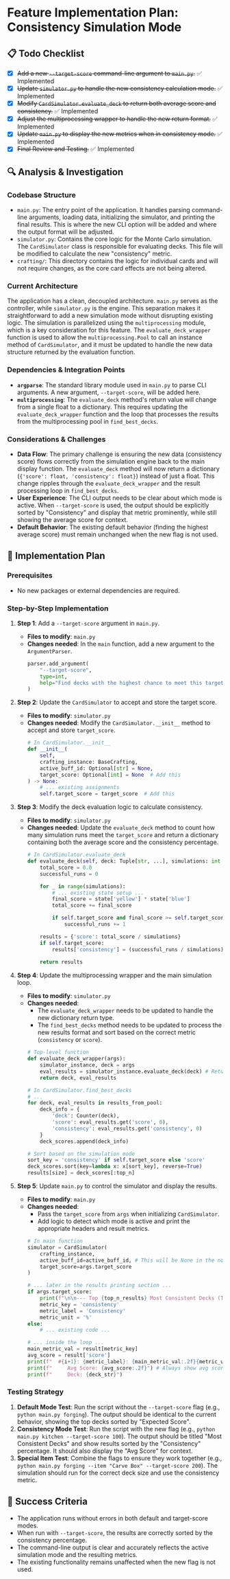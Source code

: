 # Feature Implementation Plan: Consistency Simulation Mode

## 📋 Todo Checklist
- [x] ~~Add a new `--target-score` command-line argument to `main.py`.~~ ✅ Implemented
- [x] ~~Update `simulator.py` to handle the new consistency calculation mode.~~ ✅ Implemented
- [x] ~~Modify `CardSimulator.evaluate_deck` to return both average score and consistency.~~ ✅ Implemented
- [x] ~~Adjust the multiprocessing wrapper to handle the new return format.~~ ✅ Implemented
- [x] ~~Update `main.py` to display the new metrics when in consistency mode.~~ ✅ Implemented
- [x] ~~Final Review and Testing.~~ ✅ Implemented

## 🔍 Analysis & Investigation

### Codebase Structure
- `main.py`: The entry point of the application. It handles parsing command-line arguments, loading data, initializing the simulator, and printing the final results. This is where the new CLI option will be added and where the output format will be adjusted.
- `simulator.py`: Contains the core logic for the Monte Carlo simulation. The `CardSimulator` class is responsible for evaluating decks. This file will be modified to calculate the new "consistency" metric.
- `crafting/`: This directory contains the logic for individual cards and will not require changes, as the core card effects are not being altered.

### Current Architecture
The application has a clean, decoupled architecture. `main.py` serves as the controller, while `simulator.py` is the engine. This separation makes it straightforward to add a new simulation mode without disrupting existing logic. The simulation is parallelized using the `multiprocessing` module, which is a key consideration for this feature. The `evaluate_deck_wrapper` function is used to allow the `multiprocessing.Pool` to call an instance method of `CardSimulator`, and it must be updated to handle the new data structure returned by the evaluation function.

### Dependencies & Integration Points
- **`argparse`**: The standard library module used in `main.py` to parse CLI arguments. A new argument, `--target-score`, will be added here.
- **`multiprocessing`**: The `evaluate_deck` method's return value will change from a single float to a dictionary. This requires updating the `evaluate_deck_wrapper` function and the loop that processes the results from the multiprocessing pool in `find_best_decks`.

### Considerations & Challenges
- **Data Flow**: The primary challenge is ensuring the new data (consistency score) flows correctly from the simulation engine back to the main display function. The `evaluate_deck` method will now return a dictionary (`{'score': float, 'consistency': float}`) instead of just a float. This change ripples through the `evaluate_deck_wrapper` and the result processing loop in `find_best_decks`.
- **User Experience**: The CLI output needs to be clear about which mode is active. When `--target-score` is used, the output should be explicitly sorted by "Consistency" and display that metric prominently, while still showing the average score for context.
- **Default Behavior**: The existing default behavior (finding the highest average score) must remain unchanged when the new flag is not used.

## 📝 Implementation Plan

### Prerequisites
- No new packages or external dependencies are required.

### Step-by-Step Implementation
1. **Step 1**: Add a `--target-score` argument in `main.py`.
   - **Files to modify**: `main.py`
   - **Changes needed**: In the `main` function, add a new argument to the `ArgumentParser`.
     ```python
     parser.add_argument(
         "--target-score",
         type=int,
         help="Find decks with the highest chance to meet this target score."
     )
     ```

2. **Step 2**: Update the `CardSimulator` to accept and store the target score.
   - **Files to modify**: `simulator.py`
   - **Changes needed**: Modify the `CardSimulator.__init__` method to accept and store `target_score`.
     ```python
     # In CardSimulator.__init__
     def __init__(
         self,
         crafting_instance: BaseCrafting,
         active_buff_id: Optional[str] = None,
         target_score: Optional[int] = None  # Add this
     ) -> None:
         # ... existing assignments
         self.target_score = target_score  # Add this
     ```

3. **Step 3**: Modify the deck evaluation logic to calculate consistency.
   - **Files to modify**: `simulator.py`
   - **Changes needed**: Update the `evaluate_deck` method to count how many simulation runs meet the `target_score` and return a dictionary containing both the average score and the consistency percentage.
     ```python
     # In CardSimulator.evaluate_deck
     def evaluate_deck(self, deck: Tuple[str, ...], simulations: int = 50000) -> Dict[str, float]:
         total_score = 0.0
         successful_runs = 0

         for _ in range(simulations):
             # ... existing state setup ...
             final_score = state['yellow'] * state['blue']
             total_score += final_score

             if self.target_score and final_score >= self.target_score:
                 successful_runs += 1

         results = {'score': total_score / simulations}
         if self.target_score:
             results['consistency'] = (successful_runs / simulations) * 100
         
         return results
     ```

4. **Step 4**: Update the multiprocessing wrapper and the main simulation loop.
   - **Files to modify**: `simulator.py`
   - **Changes needed**: 
     - The `evaluate_deck_wrapper` needs to be updated to handle the new dictionary return type.
     - The `find_best_decks` method needs to be updated to process the new results format and sort based on the correct metric (`consistency` or `score`).
     ```python
     # Top-level function
     def evaluate_deck_wrapper(args):
         simulator_instance, deck = args
         eval_results = simulator_instance.evaluate_deck(deck) # Returns a dict now
         return deck, eval_results

     # In CardSimulator.find_best_decks
     # ...
     for deck, eval_results in results_from_pool:
         deck_info = {
             'deck': Counter(deck),
             'score': eval_results.get('score', 0),
             'consistency': eval_results.get('consistency', 0)
         }
         deck_scores.append(deck_info)
     
     # Sort based on the simulation mode
     sort_key = 'consistency' if self.target_score else 'score'
     deck_scores.sort(key=lambda x: x[sort_key], reverse=True)
     results[size] = deck_scores[:top_n]
     ```

5. **Step 5**: Update `main.py` to control the simulator and display the results.
   - **Files to modify**: `main.py`
   - **Changes needed**: 
     - Pass the `target_score` from `args` when initializing `CardSimulator`.
     - Add logic to detect which mode is active and print the appropriate headers and result metrics.
     ```python
     # In main function
     simulator = CardSimulator(
         crafting_instance,
         active_buff_id=active_buff_id, # This will be None in the normal case
         target_score=args.target_score
     )
     
     # ... later in the results printing section ...
     if args.target_score:
         print(f"\n\n--- Top {top_n_results} Most Consistent Decks (Target: {args.target_score}) ---")
         metric_key = 'consistency'
         metric_label = 'Consistency'
         metric_unit = '%'
     else:
         # ... existing code ...

     # ... inside the loop ...
     main_metric_val = result[metric_key]
     avg_score = result['score']
     print(f"  #{i+1}: {metric_label}: {main_metric_val:.2f}{metric_unit}")
     print(f"     Avg Score: {avg_score:.2f}") # Always show avg score
     print(f"     Deck: {deck_str}")
     ```

### Testing Strategy
1.  **Default Mode Test**: Run the script without the `--target-score` flag (e.g., `python main.py forging`). The output should be identical to the current behavior, showing the top decks sorted by "Expected Score".
2.  **Consistency Mode Test**: Run the script with the new flag (e.g., `python main.py kitchen --target-score 100`). The output should be titled "Most Consistent Decks" and show results sorted by the "Consistency" percentage. It should also display the "Avg Score" for context.
3.  **Special Item Test**: Combine the flags to ensure they work together (e.g., `python main.py forging --item "Carve Box" --target-score 200`). The simulation should run for the correct deck size and use the consistency metric.

## 🎯 Success Criteria
- The application runs without errors in both default and target-score modes.
- When run with `--target-score`, the results are correctly sorted by the consistency percentage.
- The command-line output is clear and accurately reflects the active simulation mode and the resulting metrics.
- The existing functionality remains unaffected when the new flag is not used.

